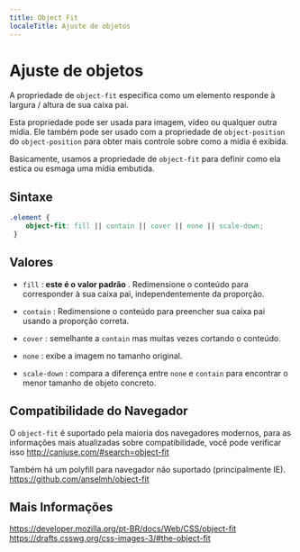 ```yaml
---
title: Object Fit
localeTitle: Ajuste de objetos
---
```

# Ajuste de objetos

A propriedade de `object-fit` especifica como um elemento responde à largura / altura de sua caixa pai.

Esta propriedade pode ser usada para imagem, vídeo ou qualquer outra mídia. Ele também pode ser usado com a propriedade de `object-position` do `object-position` para obter mais controle sobre como a mídia é exibida.

Basicamente, usamos a propriedade de `object-fit` para definir como ela estica ou esmaga uma mídia embutida.

## Sintaxe

```css
.element { 
    object-fit: fill || contain || cover || none || scale-down; 
 } 
```

## Valores

*   `fill` : **este é o valor padrão** . Redimensione o conteúdo para corresponder à sua caixa pai, independentemente da proporção.
    
*   `contain` : Redimensione o conteúdo para preencher sua caixa pai usando a proporção correta.
    
*   `cover` : semelhante a `contain` mas muitas vezes cortando o conteúdo.
    
*   `none` : exibe a imagem no tamanho original.
    
*   `scale-down` : compara a diferença entre `none` e `contain` para encontrar o menor tamanho de objeto concreto.
    

## Compatibilidade do Navegador

O `object-fit` é suportado pela maioria dos navegadores modernos, para as informações mais atualizadas sobre compatibilidade, você pode verificar isso http://caniuse.com/#search=object-fit

Também há um polyfill para navegador não suportado (principalmente IE). https://github.com/anselmh/object-fit

## Mais Informações

https://developer.mozilla.org/pt-BR/docs/Web/CSS/object-fit https://drafts.csswg.org/css-images-3/#the-object-fit